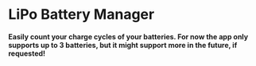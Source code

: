 # LiPo Battery Manager

#### Easily count your charge cycles of your batteries. For now the app only supports up to 3 batteries, but it might support more in the future, if requested!

